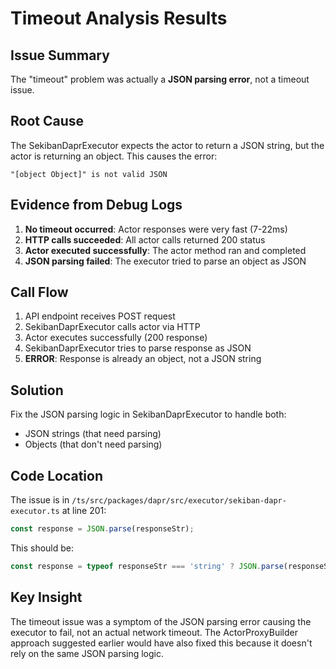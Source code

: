 # Timeout Analysis Results

## Issue Summary
The "timeout" problem was actually a **JSON parsing error**, not a timeout issue.

## Root Cause
The SekibanDaprExecutor expects the actor to return a JSON string, but the actor is returning an object. This causes the error:
```
"[object Object]" is not valid JSON
```

## Evidence from Debug Logs
1. **No timeout occurred**: Actor responses were very fast (7-22ms)
2. **HTTP calls succeeded**: All actor calls returned 200 status
3. **Actor executed successfully**: The actor method ran and completed
4. **JSON parsing failed**: The executor tried to parse an object as JSON

## Call Flow
1. API endpoint receives POST request
2. SekibanDaprExecutor calls actor via HTTP
3. Actor executes successfully (200 response)
4. SekibanDaprExecutor tries to parse response as JSON
5. **ERROR**: Response is already an object, not a JSON string

## Solution
Fix the JSON parsing logic in SekibanDaprExecutor to handle both:
- JSON strings (that need parsing)
- Objects (that don't need parsing)

## Code Location
The issue is in `/ts/src/packages/dapr/src/executor/sekiban-dapr-executor.ts` at line 201:
```typescript
const response = JSON.parse(responseStr);
```

This should be:
```typescript
const response = typeof responseStr === 'string' ? JSON.parse(responseStr) : responseStr;
```

## Key Insight
The timeout issue was a symptom of the JSON parsing error causing the executor to fail, not an actual network timeout. The ActorProxyBuilder approach suggested earlier would have also fixed this because it doesn't rely on the same JSON parsing logic.